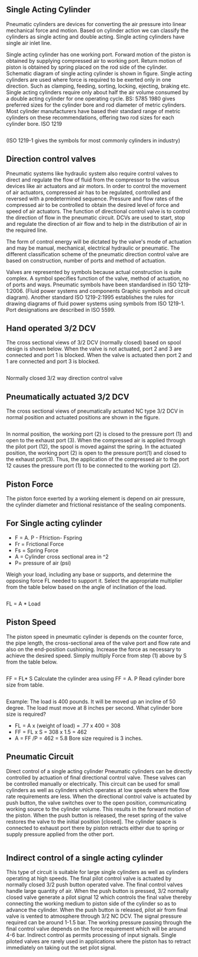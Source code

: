 ## Single Acting Cylinder
Pneumatic cylinders are devices for converting the air pressure into linear mechanical force and motion. Based on cylinder action we can classify the cylinders as single acting and double acting. Single acting cylinders have single air inlet line.

Single acting cylinder has one working port. Forward motion of the piston is obtained by supplying compressed air to working port. Return motion of piston is obtained by spring placed on the rod side of the cylinder. Schematic diagram of single acting cylinder is shown in figure. Single acting cylinders are used where force is required to be exerted only in one direction. Such as clamping, feeding, sorting, locking, ejecting, braking etc. Single acting cylinders require only about half the air volume consumed by a double acting cylinder for one operating cycle.
BS: 5785 1980 gives preferred sizes for the cylinder bore and rod diameter of metric cylinders. Most cylinder manufacturers have based their standard range of metric cylinders on these recommendations, offering two rod sizes for each cylinder bore. ISO 1219

<center><img src="images/img1.jpg" title="" /></center>

(ISO 1219-1 gives the symbols for most commonly cylinders in industry)

## Direction control valves
Pneumatic systems like hydraulic system also require control valves to direct and regulate the flow of fluid from the compressor to the various devices like air actuators and air motors. In order to control the movement of air actuators, compressed air has to be regulated, controlled and reversed with a predetermined sequence. Pressure and flow rates of the compressed air to be controlled to obtain the desired level of force and speed of air actuators. The function of directional control valve is to control the direction of flow in the pneumatic circuit. DCVs are used to start, stop and regulate the direction of air flow and to help in the distribution of air in the required line.

The form of control energy will be dictated by the valve's mode of actuation and may be manual, mechanical, electrical hydraulic or pneumatic. The different classification scheme of the pneumatic direction control valve are based on construction, number of ports and method of actuation.

Valves are represented by symbols because actual construction is quite complex. A symbol specifies function of the valve, method of actuation, no of ports and ways. Pneumatic symbols have been standardised in ISO 1219-1:2006. (Fluid power systems and components Graphic symbols and circuit diagram). Another standard ISO 1219-2:1995 establishes the rules for drawing diagrams of fluid power systems using symbols from ISO 1219-1. Port designations are described in ISO 5599.

## Hand operated 3/2 DCV
The cross sectional views of 3/2 DCV (normally closed) based on spool design is shown below. When the valve is not actuated, port 2 and 3 are connected and port 1 is blocked. When the valve is actuated then port 2 and 1 are connected and port 3 is blocked.

<center><img src="images/img2.jpg" title="" /></center>

Normally closed 3/2 way direction control valve

## Pneumatically actuated 3/2 DCV
The cross sectional views of pneumatically actuated NC type 3/2 DCV in normal position and actuated positions are shown in the figure.

<center><img src="images/img3.jpg" title="" /></center>

In normal position, the working port (2) is closed to the pressure port (1) and open to the exhaust port (3). When the compressed air is applied through the pilot port (12), the spool is moved against the spring. In the actuated position, the working port (2) is open to the pressure port(1) and closed to the exhaust port(3). Thus, the application of the compressed air to the port 12 causes the pressure port (1) to be connected to the working port (2).

## Piston Force
The piston force exerted by a working element is depend on air pressure, the cylinder diameter and frictional resistance of the sealing components.

## For Single acting cylinder
* F = A. P - Ffriction- Fspring
* Fr = Frictional Force
* Fs = Spring Force
* A = Cylinder cross sectional area in ^2
* P= pressure of air (psi)

Weigh your load, including any base or supports, and determine the opposing force FL needed to support it. Select the appropriate multiplier from the table below based on the angle of inclination of the load.
	
<center><img src="images/img4.jpg" title="" /></center>

FL = A * Load

## Piston Speed
The piston speed in pneumatic cylinder is depends on the counter force, the pipe length, the cross-sectional area of the valve port and flow rate and also on the end-position cushioning.
Increase the force as necessary to achieve the desired speed.
Simply multiply Force from step (1) above by S from the table below.

<center><img src="images/img5.jpg" title="" /></center>

FF = FL* S
Calculate the cylinder area using
FF = A. P
Read cylinder bore size from table.

<center><img src="images/img6.jpg" title="" /></center>

Example: The load is 400 pounds. It will be moved up an incline of 50 degree. The load must move at 8 inches per second. What cylinder bore size is required?
* FL = A x (weight of load) = .77 x 400 = 308
* FF = FL x S = 308 x 1.5 = 462
* A = FF /P = 462 = 5.8
Bore size required is 3 inches.

## Pneumatic Circuit
Direct control of a single acting cylinder
Pneumatic cylinders can be directly controlled by actuation of final directional control valve. These valves can be controlled manually or electrically. This circuit can be used for small cylinders as well as cylinders which operates at low speeds where the flow rate requirements are less. When the directional control valve is actuated by push button, the valve switches over to the open position, communicating working source to the cylinder volume. This results in the forward motion of the piston. When the push button is released, the reset spring of the valve restores the valve to the initial position [closed]. The cylinder space is connected to exhaust port there by piston retracts either due to spring or supply pressure applied from the other port.

<center><img src="images/img7.jpg" title="" /></center>

## Indirect control of a single acting cylinder
This type of circuit is suitable for large single cylinders as well as cylinders operating at high speeds. The final pilot control valve is actuated by normally closed 3/2 push button operated valve. The final control valves handle large quantity of air. When the push button is pressed, 3/2 normally closed valve generate a pilot signal 12 which controls the final valve thereby connecting the working medium to piston side of the cylinder so as to advance the cylinder. When the push button is released, pilot air from final valve is vented to atmosphere through 3/2 NC DCV. The signal pressure required can be around 1-1.5 bar. The working pressure passing through the final control valve depends on the force requirement which will be around 4-6 bar. Indirect control as permits processing of input signals. Single piloted valves are rarely used in applications where the piston has to retract immediately on taking out the set pilot signal.

<center><img src="images/img8.jpg" title="" /></center>